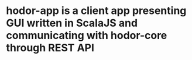 # hodor-app is a client app presenting GUI written in ScalaJS and communicating with hodor-core through REST API
